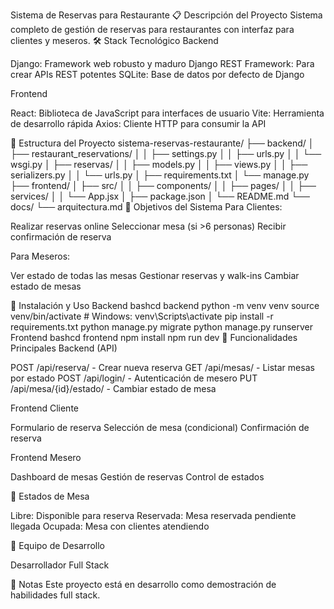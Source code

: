 Sistema de Reservas para Restaurante
📋 Descripción del Proyecto
Sistema completo de gestión de reservas para restaurantes con interfaz para clientes y meseros.
🛠️ Stack Tecnológico
Backend

Django: Framework web robusto y maduro
Django REST Framework: Para crear APIs REST potentes
SQLite: Base de datos por defecto de Django

Frontend

React: Biblioteca de JavaScript para interfaces de usuario
Vite: Herramienta de desarrollo rápida
Axios: Cliente HTTP para consumir la API

📁 Estructura del Proyecto
sistema-reservas-restaurante/
├── backend/
│   ├── restaurant_reservations/
│   │   ├── settings.py
│   │   ├── urls.py
│   │   └── wsgi.py
│   ├── reservas/
│   │   ├── models.py
│   │   ├── views.py
│   │   ├── serializers.py
│   │   └── urls.py
│   ├── requirements.txt
│   └── manage.py
├── frontend/
│   ├── src/
│   │   ├── components/
│   │   ├── pages/
│   │   ├── services/
│   │   └── App.jsx
│   ├── package.json
│   └── README.md
└── docs/
    └── arquitectura.md
🎯 Objetivos del Sistema
Para Clientes:

Realizar reservas online
Seleccionar mesa (si >6 personas)
Recibir confirmación de reserva

Para Meseros:

Ver estado de todas las mesas
Gestionar reservas y walk-ins
Cambiar estado de mesas

🚀 Instalación y Uso
Backend
bashcd backend
python -m venv venv
source venv/bin/activate  # Windows: venv\Scripts\activate
pip install -r requirements.txt
python manage.py migrate
python manage.py runserver
Frontend
bashcd frontend
npm install
npm run dev
📱 Funcionalidades Principales
Backend (API)

POST /api/reserva/ - Crear nueva reserva
GET /api/mesas/ - Listar mesas por estado
POST /api/login/ - Autenticación de mesero
PUT /api/mesa/{id}/estado/ - Cambiar estado de mesa

Frontend Cliente

Formulario de reserva
Selección de mesa (condicional)
Confirmación de reserva

Frontend Mesero

Dashboard de mesas
Gestión de reservas
Control de estados

🔄 Estados de Mesa

Libre: Disponible para reserva
Reservada: Mesa reservada pendiente llegada
Ocupada: Mesa con clientes atendiendo

👥 Equipo de Desarrollo

Desarrollador Full Stack

📝 Notas
Este proyecto está en desarrollo como demostración de habilidades full stack.
